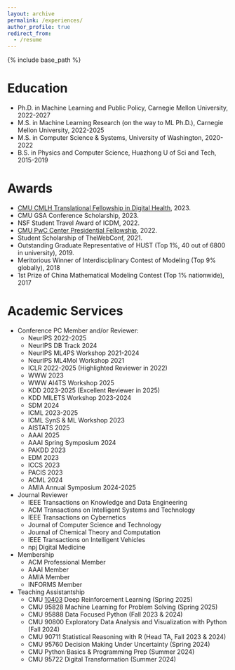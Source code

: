 ```yaml
---
layout: archive
permalink: /experiences/
author_profile: true
redirect_from:
  - /resume
---
```


{% include base_path %}

Education
======
* Ph.D. in Machine Learning and Public Policy, Carnegie Mellon University, 2022-2027
* M.S. in Machine Learning Research (on the way to ML Ph.D.), Carnegie Mellon University, 2022-2025
* M.S. in Computer Science & Systems, University of Washington, 2020-2022
* B.S. in Physics and Computer Science, Huazhong U of Sci and Tech, 2015-2019

Awards
======
* [CMU CMLH Translational Fellowship in Digital Health](https://www.cs.cmu.edu/cmlh/translational-fellows), 2023.
* CMU GSA Conference Scholarship, 2023.
* NSF Student Travel Award of ICDM, 2022.
* [CMU PwC Center Presidential Fellowship](https://www.cmu.edu/risk-reg-center/index.html), 2022.
* Student Scholarship of TheWebConf, 2021.
* Outstanding Graduate Representative of HUST (Top 1%, 40 out of 6800 in university), 2019.
* Meritorious Winner of Interdisciplinary Contest of Modeling (Top 9% globally), 2018
* 1st Prize of China Mathematical Modeling Contest (Top 1% nationwide), 2017

Academic Services
======
* Conference PC Member and/or Reviewer:
  * NeurIPS 2022-2025
  * NeurIPS DB Track 2024
  * NeurIPS ML4PS Workshop 2021-2024
  * NeurIPS ML4Mol Workshop 2021
  * ICLR 2022-2025 (Highlighted Reviewer in 2022)
  * WWW 2023
  * WWW AI4TS Workshop 2025
  * KDD 2023-2025 (Excellent Reviewer in 2025)
  * KDD MILETS Workshop 2023-2024
  * SDM 2024
  * ICML 2023-2025
  * ICML SynS & ML Workshop 2023
  * AISTATS 2025
  * AAAI 2025
  * AAAI Spring Symposium 2024
  * PAKDD 2023
  * EDM 2023
  * ICCS 2023
  * PACIS 2023
  * ACML 2024
  * AMIA Annual Symposium 2024-2025
* Journal Reviewer
  * IEEE Transactions on Knowledge and Data Engineering
  * ACM Transactions on Intelligent Systems and Technology
  * IEEE Transactions on Cybernetics
  * Journal of Computer Science and Technology
  * Journal of Chemical Theory and Computation
  * IEEE Transactions on Intelligent Vehicles
  * npj Digital Medicine
* Membership
  * ACM Professional Member
  * AAAI Member
  * AMIA Member
  * INFORMS Member
* Teaching Assistantship
  * CMU [10403](https://cmudeeprl.github.io/403website_s25/) Deep Reinforcement Learning (Spring 2025)
  * CMU 95828 Machine Learning for Problem Solving (Spring 2025)
  * CMU 95888 Data Focused Python (Fall 2023 & 2024)
  * CMU 90800 Exploratory Data Analysis and Visualization with Python (Fall 2024)
  * CMU 90711 Statistical Reasoning with R (Head TA, Fall 2023 & 2024)
  * CMU 95760 Decision Making Under Uncertainty (Spring 2024)
  * CMU Python Basics & Programming Prep (Summer 2024)
  * CMU 95722 Digital Transformation (Summer 2024)


  

